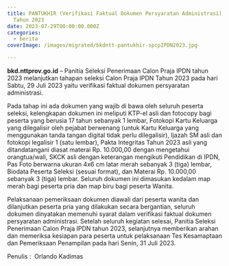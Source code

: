 ```yaml
---
title: PANTUKHIR (Verifikasi Faktual Dokumen Persyaratan Administrasi) SPCP IPDN
  Tahun 2023
date: 2023-07-29T00:00:00.000Z
categories:
  - berita
coverImage: /images/migrated/bkdntt-pantukhir-spcpIPDN2023.jpg

---
```


**bkd.nttprov.go.id** – Panitia Seleksi Penerimaan Calon Praja IPDN tahun 2023 melanjutkan tahapan seleksi Calon Praja IPDN Tahun 2023 pada hari Sabtu, 29 Juli 2023 yaitu verifikasi faktual dokumen persyaratan administrasi.

Pada tahap ini ada dokumen yang wajib di bawa oleh seluruh peserta seleksi, kelengkapan dokumen ini meliputi KTP-el asli dan fotocopy bagi peserta yang berusia 17 tahun sebanyak 1 lembar, Fotokopi Kartu Keluarga yang dilegalisir oleh pejabat berwenang (untuk Kartu Keluarga yang menggunakan tanda tangan digital tidak perlu dilegalisir), Ijazah SM asli dan fotokopi legalisir 1 (satu lembar), Pakta Integritas Tahun 2023 asli yang ditandatangani diasat materai Rp. 10.000,00 dengan mengetahui orangtua/wali, SKCK asli dengan keterangan mengikuti Pendidikan di IPDN, Pas Foto berwarna ukuran 4x6 cm latar merah sebanyak 3 (tiga) lembar, Biodata Peserta Seleksi (sesuai format), dan Materai Rp. 10.000,00 sebanyak 3 (tiga) lembar. Seluruh dokumen ini dimasukan kedalam map merah bagi peserta pria dan map biru bagi peserta Wanita.

Pelaksanaan pemeriksaan dokumen diawali dari peserta wanita dan dilanjutkan peserta pria yang dilakukan secara bergantian, seluruh dokumen dinyatakan memenuhi syarat dalam verifikasi faktual dokumen persyaratan administrasi. Setelah seluruh kegiatan selesai, Panitia Seleksi Penerimaan Calon Praja IPDN tahun 2023, selanjutnya memberikan arahan dan memeriksa kesiapan para peserta untuk pelaksanaan Tes Kesamaptaan dan Pemeriksaan Penampilan pada hari Senin, 31 Juli 2023.

Penulis :  Orlando Kadimas
